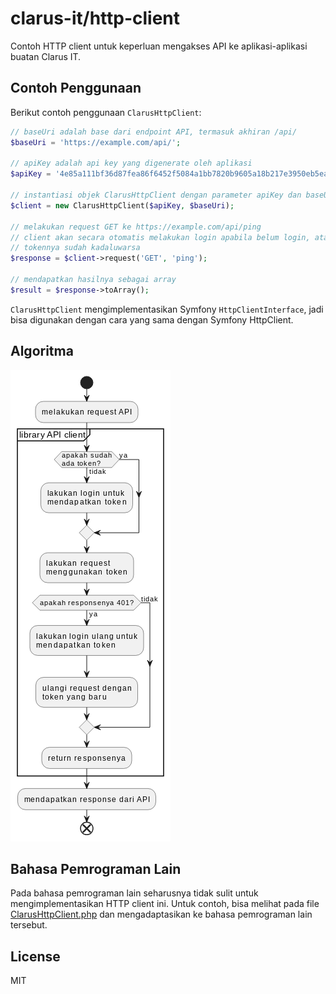 # clarus-it/http-client

Contoh HTTP client untuk keperluan mengakses API ke aplikasi-aplikasi buatan
Clarus IT.

## Contoh Penggunaan

Berikut contoh penggunaan `ClarusHttpClient`:

```php
// baseUri adalah base dari endpoint API, termasuk akhiran /api/
$baseUri = 'https://example.com/api/';

// apiKey adalah api key yang digenerate oleh aplikasi
$apiKey = '4e85a111bf36d87fea86f6452f5084a1bb7820b9605a18b217e3950eb5ea12c1';

// instantiasi objek ClarusHttpClient dengan parameter apiKey dan baseUri
$client = new ClarusHttpClient($apiKey, $baseUri);

// melakukan request GET ke https://example.com/api/ping
// client akan secara otomatis melakukan login apabila belum login, atau jika
// tokennya sudah kadaluwarsa
$response = $client->request('GET', 'ping');

// mendapatkan hasilnya sebagai array
$result = $response->toArray();
```

`ClarusHttpClient` mengimplementasikan Symfony `HttpClientInterface`, jadi bisa
digunakan dengan cara yang sama dengan Symfony HttpClient.

## Algoritma

![Diagram proses](docs/proses.png?raw=true "Title")

## Bahasa Pemrograman Lain

Pada bahasa pemrograman lain seharusnya tidak sulit untuk mengimplementasikan
HTTP client ini. Untuk contoh, bisa melihat pada file
[ClarusHttpClient.php](./src/ClarusHttpClient.php) dan mengadaptasikan ke bahasa
pemrograman lain tersebut.

## License

MIT

